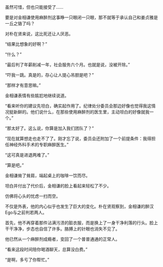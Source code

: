 虽然可惜，但也只能接受了……

要是对金相谦使用麻醉剂这事睁一只眼闭一只眼，那不就等于承认自己和姜贞雅是一丘之貉了吗？

对朴在贤来说，这比死还让人厌恶。

“结果比想象的好啊？”

“什么？”

“最后判了年薪削减一年，社会服务六个月。也就是说，没被开除。”

“吓我一跳。真是的，存心让人提心吊胆是吧？”

“那样才有意思嘛。”

金相谦表情有些尴尬地继续说道。

“看来听你的建议先坦白，确实起作用了。纪律处分委员会那边好像也觉得我这情况挺新鲜的。他们说什么，在那些使用麻醉剂的医生里，主动坦白的好像就我一个。”

“那太好了。这么说，你算是加入我们团队了？”

“现在就算想走也走不了了。刚才忘了说，委员会还附加了一个前提条件：我得担任神经外科手术的专职麻醉医生。”

“这可真是进退两难了。”

“算是吧。”

金相谦耸了耸肩，端起桌上的咖啡一饮而尽。

坦白并付出了代价后，金相谦的脸上看起来轻松了不少。

仿佛将心头的忧虑一扫而空。

不仅是外表，他的内心似乎也发生了巨大的变化。朴在贤观察到，金相谦的醉汉Ego与之前判若两人。

首先，他不再穿着那件沾满污渍的脏衣服，而是换上了一身干净利落的行头。脸上干干净净，步态也自信了许多。胳膊上的针眼也消失不见了。

他已然从一个麻醉剂成瘾者，变回了一个普普通通的正常人。

“看来这段时间陪你喝酒聊天，总算没白费。”

“是啊，多亏了你帮忙。”
